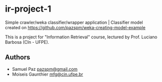 # ir-project-1

Simple crawler/weka classifier/wrapper application | Classifier model created on https://github.com/pazspm/weka-creating-model-example 

This is a project for "Information Retrieval" course, lectured by Prof. Luciano Barbosa (CIn - UFPE).

## Authors
  - Samuel Paz <pazspm@gmail.com>
  - Moiseis Gaunthier <mfg@cin.ufpe.br>
